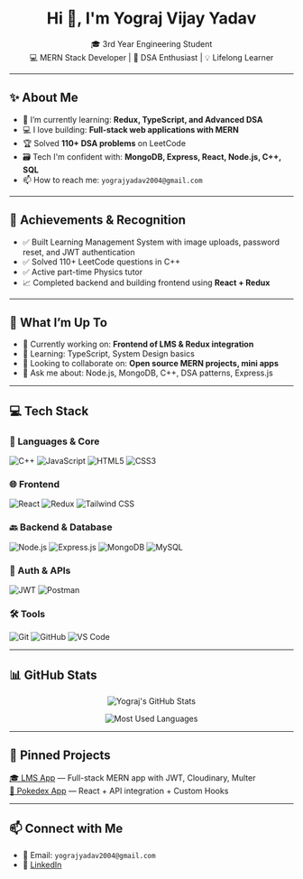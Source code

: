 <h1 align="center">Hi 👋, I'm Yograj Vijay Yadav</h1>

<p align="center">
🎓 3rd Year Engineering Student <br>
💻 MERN Stack Developer | 🧠 DSA Enthusiast | 💡 Lifelong Learner <br>
</p>

---

## ✨ About Me

- 🌱 I’m currently learning: **Redux, TypeScript, and Advanced DSA**
- 💻 I love building: **Full-stack web applications with MERN**
- 🏆 Solved **110+ DSA problems** on LeetCode
- 🗃️ Tech I'm confident with: **MongoDB, Express, React, Node.js, C++, SQL**
- 📫 How to reach me: `yograjyadav2004@gmail.com`

---

## 🏅 Achievements & Recognition

- ✅ Built Learning Management System with image uploads, password reset, and JWT authentication
- ✅ Solved 110+ LeetCode questions in C++
- ✅ Active part-time Physics tutor
- 📈 Completed backend and building frontend using **React + Redux**

---

## 🧠 What I’m Up To

- 🚀 Currently working on: **Frontend of LMS & Redux integration**
- 📘 Learning: TypeScript, System Design basics
- 🤝 Looking to collaborate on: **Open source MERN projects, mini apps**
- 📌 Ask me about: Node.js, MongoDB, C++, DSA patterns, Express.js

---

## 💻 Tech Stack

### 🧠 Languages & Core  
![C++](https://img.shields.io/badge/C++-00599C?style=flat-square&logo=cplusplus&logoColor=white)
![JavaScript](https://img.shields.io/badge/JavaScript-yellow?style=flat-square&logo=javascript)
![HTML5](https://img.shields.io/badge/HTML5-E34F26?style=flat-square&logo=html5&logoColor=white)
![CSS3](https://img.shields.io/badge/CSS3-1572B6?style=flat-square&logo=css3&logoColor=white)

### 🌐 Frontend  
![React](https://img.shields.io/badge/React-20232A?style=flat-square&logo=react)
![Redux](https://img.shields.io/badge/Redux-593D88?style=flat-square&logo=redux)
![Tailwind CSS](https://img.shields.io/badge/TailwindCSS-38B2AC?style=flat-square&logo=tailwind-css)

### 🔙 Backend & Database  
![Node.js](https://img.shields.io/badge/Node.js-339933?style=flat-square&logo=node-dot-js)
![Express.js](https://img.shields.io/badge/Express.js-000000?style=flat-square&logo=express)
![MongoDB](https://img.shields.io/badge/MongoDB-4EA94B?style=flat-square&logo=mongodb)
![MySQL](https://img.shields.io/badge/MySQL-4479A1?style=flat-square&logo=mysql)

### 🔐 Auth & APIs  
![JWT](https://img.shields.io/badge/JWT-000000?style=flat-square&logo=JSON%20web%20tokens)
![Postman](https://img.shields.io/badge/Postman-FF6C37?style=flat-square&logo=postman)

### 🛠️ Tools  
![Git](https://img.shields.io/badge/Git-F05032?style=flat-square&logo=git)
![GitHub](https://img.shields.io/badge/GitHub-181717?style=flat-square&logo=github)
![VS Code](https://img.shields.io/badge/VS%20Code-007ACC?style=flat-square&logo=visual-studio-code)

---

## 📊 GitHub Stats

<p align="center">
  <img src="https://github-readme-stats.vercel.app/api?username=yograj-vijay-yadav&show_icons=true&theme=tokyonight" alt="Yograj's GitHub Stats" />
</p>

<p align="center">
  <img src="https://github-readme-stats.vercel.app/api/top-langs/?username=yograj-vijay-yadav&layout=compact&theme=tokyonight" alt="Most Used Languages" />
</p>

---

## 📌 Pinned Projects

[🎓 LMS App](https://github.com/yograj-vijay-yadav/Learning-Management-System) — Full-stack MERN app with JWT, Cloudinary, Multer  
[🧩 Pokedex App](https://github.com/yograj-vijay-yadav/Pokedex-Project-React) — React + API integration + Custom Hooks

---

## 📫 Connect with Me

- 📧 Email: `yograjyadav2004@gmail.com`  
- 💼 [LinkedIn](https://linkedin.com/in/yograj-yadav)  
